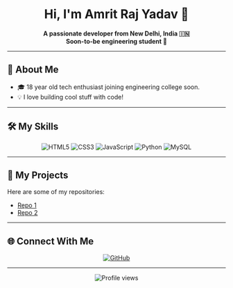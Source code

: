 
<h1 align="center">Hi, I'm Amrit Raj Yadav 👋</h1>
<p align="center">
  <b>A passionate developer from New Delhi, India 🇮🇳<br>
  Soon-to-be engineering student 🚀</b>
</p>

---

## 🚀 About Me

- 🎓 18 year old tech enthusiast joining engineering college soon.
- 💡 I love building cool stuff with code!

---

## 🛠️ My Skills

<p align="center">
  <img src="https://img.shields.io/badge/html5-%23E34F26.svg?style=for-the-badge&logo=html5&logoColor=white" alt="HTML5"/>
  <img src="https://img.shields.io/badge/css3-%231572B6.svg?style=for-the-badge&logo=css3&logoColor=white" alt="CSS3"/>
  <img src="https://img.shields.io/badge/javascript-%23F7DF1E.svg?style=for-the-badge&logo=javascript&logoColor=black" alt="JavaScript"/>
  <img src="https://img.shields.io/badge/python-%233776AB.svg?style=for-the-badge&logo=python&logoColor=white" alt="Python"/>
  <img src="https://img.shields.io/badge/mysql-%2300f.svg?style=for-the-badge&logo=mysql&logoColor=white" alt="MySQL"/>
</p>

---

## 📂 My Projects

Here are some of my repositories:

- [Repo 1](https://github.com/amrit-11022007/To-Do-List)
- [Repo 2](https://github.com/amrit-11022007/To-Do-List)

---

## 🌐 Connect With Me

<p align="center">
  <a href="https://github.com/amrit-11022007">
    <img src="https://img.shields.io/badge/GitHub-amrit--11022007-181717?style=for-the-badge&logo=github" alt="GitHub"/>
  </a>
</p>

---

<p align="center">
  <img src="https://komarev.com/ghpvc/?username=amrit-11022007&style=for-the-badge" alt="Profile views"/>
</p>
